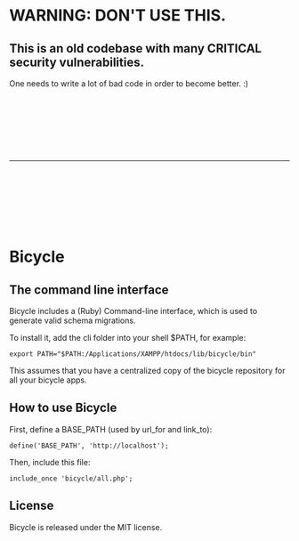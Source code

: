 # WARNING: DON'T USE THIS.
## This is an old codebase with many CRITICAL security vulnerabilities.
One needs to write a lot of bad code in order to become better. :)

<br/><br/><br/><br/><br/><br/>

* * *

<br/><br/><br/><br/><br/><br/>

Bicycle
=======

The command line interface
--------------------------

Bicycle includes a (Ruby) Command-line interface, which is used to generate valid schema migrations.

To install it, add the cli folder into your shell $PATH, for example:

    export PATH="$PATH:/Applications/XAMPP/htdocs/lib/bicycle/bin"

This assumes that you have a centralized copy of the bicycle repository for all
your bicycle apps.

How to use Bicycle
------------------

First, define a BASE_PATH (used by url_for and link_to):

    define('BASE_PATH', 'http://localhost');

Then, include this file:

    include_once 'bicycle/all.php';


License
-------

Bicycle is released under the MIT license.

